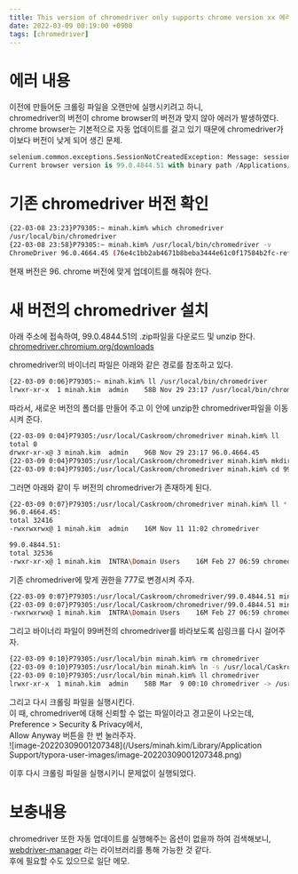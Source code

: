 ```yaml
---
title: This version of chromedriver only supports chrome version xx 에러 해결방법
date: 2022-03-09 00:19:00 +0900
tags: [chromedriver]
---
```


# 에러 내용

이전에 만들어둔 크롤링 파일을 오랜만에 실행시키려고 하니,   
chromedriver의 버전이 chrome browser의 버전과 맞지 않아 에러가 발생하였다.
chrome browser는 기본적으로 자동 업데이트를 걸고 있기 때문에 chromedriver가 이보다 버전이 낮게 되어 생긴 문제.

```python
selenium.common.exceptions.SessionNotCreatedException: Message: session not created: This version of ChromeDriver only supports Chrome version 96
Current browser version is 99.0.4844.51 with binary path /Applications/Google Chrome.app/Contents/MacOS/Google Chrome
```

# 기존 chromedriver 버전 확인

```bash
{22-03-08 23:23}P79305:~ minah.kim% which chromedriver
/usr/local/bin/chromedriver
{22-03-08 23:58}P79305:~ minah.kim% /usr/local/bin/chromedriver -v
ChromeDriver 96.0.4664.45 (76e4c1bb2ab4671b8beba3444e61c0f17584b2fc-refs/branch-heads/4664@{#947})
```

현재 버전은 96. chrome 버전에 맞게 업데이트를 해줘야 한다.

# 새 버전의 chromedriver 설치

아래 주소에 접속하여, 99.0.4844.51의 .zip파일을 다운로드 및 unzip 한다.
[chromedriver.chromium.org/downloads](https://chromedriver.chromium.org/downloads)

chromedriver의 바이너리 파일은 아래와 같은 경로를 참조하고 있다.

```bash
{22-03-09 0:06}P79305:~ minah.kim% ll /usr/local/bin/chromedriver
lrwxr-xr-x  1 minah.kim  admin    58B Nov 29 23:17 /usr/local/bin/chromedriver -> /usr/local/Caskroom/chromedriver/96.0.4664.45/chromedriver
```

따라서, 새로운 버전의 폴더를 만들어 주고 이 안에 unzip한 chromedriver파일을 이동시켜 준다.

```bash
{22-03-09 0:04}P79305:/usr/local/Caskroom/chromedriver minah.kim% ll
total 0
drwxr-xr-x@ 3 minah.kim  admin    96B Nov 29 23:17 96.0.4664.45
{22-03-09 0:04}P79305:/usr/local/Caskroom/chromedriver minah.kim% mkdir 99.0.4844.51
{22-03-09 0:04}P79305:/usr/local/Caskroom/chromedriver minah.kim% cd 99.0.4844.51
```

그러면 아래와 같이 두 버전의 chromedriver가 존재하게 된다.

```bash
{22-03-09 0:07}P79305:/usr/local/Caskroom/chromedriver minah.kim% ll *
96.0.4664.45:
total 32416
-rwxrwxrwx@ 1 minah.kim  admin    16M Nov 11 11:02 chromedriver

99.0.4844.51:
total 32536
-rwxr-xr-x@ 1 minah.kim  INTRA\Domain Users    16M Feb 27 06:59 chromedriver
```

기존 chromedriver에 맞게 권한을 777로 변경시켜 주자.

```bash
{22-03-09 0:07}P79305:/usr/local/Caskroom/chromedriver/99.0.4844.51 minah.kim% chmod 777 chromedriver
{22-03-09 0:07}P79305:/usr/local/Caskroom/chromedriver/99.0.4844.51 minah.kim% ll chromedriver
-rwxrwxrwx@ 1 minah.kim  INTRA\Domain Users    16M Feb 27 06:59 chromedriver
```

그리고 바이너리 파일이 99버전의 chromedriver를 바라보도록 심링크를 다시 걸어주자.

```bash
{22-03-09 0:10}P79305:/usr/local/bin minah.kim% rm chromedriver
{22-03-09 0:10}P79305:/usr/local/bin minah.kim% ln -s /usr/local/Caskroom/chromedriver/99.0.4844.51/chromedriver chromedriver
{22-03-09 0:10}P79305:/usr/local/bin minah.kim% ll chromedriver
lrwxr-xr-x  1 minah.kim  admin    58B Mar  9 00:10 chromedriver -> /usr/local/Caskroom/chromedriver/99.0.4844.51/chromedriver
```

그리고 다시 크롤링 파일을 실행시킨다.   
이 때, chromedriver에 대해 신뢰할 수 없는 파일이라고 경고문이 나오는데, Preference > Security & Privacy에서,  
Allow Anyway 버튼을 한 번 눌러주자.    
![image-20220309001207348](/Users/minah.kim/Library/Application Support/typora-user-images/image-20220309001207348.png)

이후 다시 크롤링 파일을 실행시키니 문제없이 실행되었다.

# 보충내용

chromedriver 또한 자동 업데이트를 실행해주는 옵션이 없을까 하여 검색해보니,   
[webdriver-manager](https://yuki.world/python-selenium-chromedriver-auto-update/) 라는 라이브러리를 통해 가능한 것 같다.   
후에 필요할 수도 있으므로 일단 메모.